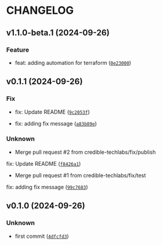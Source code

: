 # CHANGELOG

## v1.1.0-beta.1 (2024-09-26)

### Feature

* feat: adding automation for terraform ([`0e23000`](https://github.com/credible-techlabs/cloud-infra/commit/0e2300083c9af64f47cdb70f8c962f219cc3c1ae))

## v0.1.1 (2024-09-26)

### Fix

* fix: Update README ([`9c2053f`](https://github.com/credible-techlabs/cloud-infra/commit/9c2053f987a278d1ef023c347e7f84eb206932b4))

* fix: adding fix message ([`a83b89e`](https://github.com/credible-techlabs/cloud-infra/commit/a83b89e93cacc8593857af13d1d9d9855e712e69))

### Unknown

* Merge pull request #2 from credible-techlabs/fix/publish

fix: Update README ([`f8426a1`](https://github.com/credible-techlabs/cloud-infra/commit/f8426a1a0760897bc9e4ba454e433136a839d486))

* Merge pull request #1 from credible-techlabs/fix/test

fix: adding fix message ([`99c7683`](https://github.com/credible-techlabs/cloud-infra/commit/99c768339e6608d9dbcbc33b09fc4585de492e70))

## v0.1.0 (2024-09-26)

### Unknown

* first commit ([`4dfcfd3`](https://github.com/credible-techlabs/cloud-infra/commit/4dfcfd34d4b808eca13d8058e806194115dd57e7))
